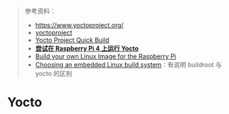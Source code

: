 > 参考资料：
>
> -  https://www.yoctoproject.org/	
>   - [yoctoproject](https://github.com/yoctoproject)
>   - [Yocto Project Quick Build](https://docs.yoctoproject.org/brief-yoctoprojectqs/index.html)
> - [**尝试在 Raspberry Pi 4 上运行 Yocto**](https://zenn.dev/kobayutapon/articles/30e38cf076a01b)
> - [Build your own Linux Image for the Raspberry Pi](https://medium.com/nerd-for-tech/build-your-own-linux-image-for-the-raspberry-pi-f61adb799652)
> - [Choosing an embedded Linux build system](https://web.archive.org/web/20220330073411/https://jumpnowtek.com/linux/Choosing-an-embedded-linux-build-system.html)：有说明 buildroot 与 yocto 的区别

# Yocto
